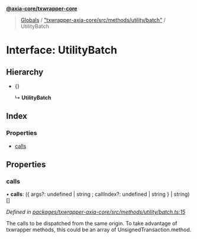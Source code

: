 **[@axia-core/txwrapper-core](../README.md)**

> [Globals](../globals.md) / ["txwrapper-axia-core/src/methods/utility/batch"](../modules/_txwrapper_axia_core_src_methods_utility_batch_.md) / UtilityBatch

# Interface: UtilityBatch

## Hierarchy

* {}

  ↳ **UtilityBatch**

## Index

### Properties

* [calls](_txwrapper_axia_core_src_methods_utility_batch_.utilitybatch.md#calls)

## Properties

### calls

•  **calls**: ({ args?: undefined \| string ; callIndex?: undefined \| string  } \| string)[]

*Defined in [packages/txwrapper-axia-core/src/methods/utility/batch.ts:15](https://github.com/axia-core/txwrapper-core/blob/731a943/packages/txwrapper-axia-core/src/methods/utility/batch.ts#L15)*

The calls to be dispatched from the same origin.
To take advantage of txwrapper methods, this could be an array of
UnsignedTransaction.method.
